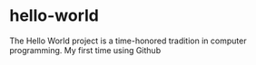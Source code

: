 # hello-world
The Hello World project is a time-honored tradition in computer programming. My first time using Github
